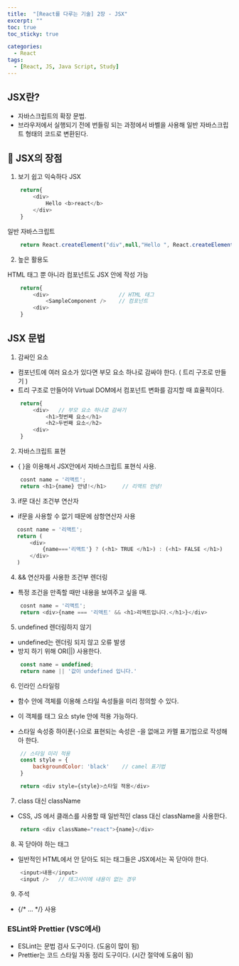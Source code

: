 ```yaml
---
title:  "[React를 다루는 기술] 2장 - JSX"
excerpt: ""
toc: true
toc_sticky: true

categories:
  - React
tags:
  - [React, JS, Java Script, Study]
---  
```


## JSX란? ##
- 자바스크립트의 확장 문법.
- 브라우저에서 실행되기 전에 번들링 되는 과정에서 바벨을 사용해 일반 자바스크립트 형태의 코드로 변환된다.

## 🎯 JSX의 장점
1. 보기 쉽고 익숙하다
JSX
```js
    return{
        <div>
            Hello <b>react</b>
        </div>
    }
```

일반 자바스크립트
```js
    return React.createElement("div",null,"Hello ", React.createElement("b",null,"react"));
```

2. 높은 활용도

HTML 태그 뿐 아니라 컴포넌트도 JSX 안에 작성 가능
```js
    return{
        <div>                      // HTML 태그
            <SampleComponent />    // 컴포넌트
        <div>
    }
```
## JSX 문법
1. 감싸인 요소
- 컴포넌트에 여러 요소가 있다면 부모 요소 하나로 감싸야 한다. ( 트리 구조로 만들기 )
- 트리 구조로 만들어야 Virtual DOM에서 컴포넌트 변화를 감지할 때 효율적이다.
```js
    return{
        <div>   // 부모 요소 하나로 감싸기
            <h1>첫번째 요소</h1>
            <h2>두번째 요소</h2>
        <div>
    }
```

2. 자바스크립트 표현
- { }을 이용해서 JSX안에서 자바스크립트 표현식 사용.
```js
    cosnt name = '리액트';
    return <h1>{name} 안녕!</h1>     // 리액트 안녕!
```

3. if문 대신 조건부 연산자
- if문을 사용할 수 없기 때문에 삼항연산자 사용

```js
   cosnt name = '리액트';
   return (
       <div>
           {name==='리액트'} ? (<h1> TRUE </h1>) : (<h1> FALSE </h1>)
       </div>
   )
```

4. && 연산자를 사용한 조건부 렌더링
- 특정 조건을 만족할 때만 내용을 보여주고 싶을 때.
```js
    cosnt name = '리액트';
    return <div>{name === '리액트' && <h1>리액트입니다.</h1>}</div>        // True 일 때만
```

5. undefined 렌더링하지 않기
- undefined는 렌더링 되지 않고 오류 발생
- 방지 하기 위해 OR(||) 사용한다.
```js
    const name = undefined;
    return name || '값이 undefined 입니다.'
```

6. 인라인 스타일링
- 함수 안에 객체를 이용해 스타일 속성들을 미리 정의할 수 있다.

- 이 객체를 태그 요소 style 안에 적용 가능하다.

- 스타일 속성중 하이푼(-)으로 표현되는 속성은 -을 없애고 카멜 표기법으로 작성해아 한다.

```js
    // 스타일 미리 적용
    const style = {
        backgroundColor: 'black'    // camel 표기법
    }

    return <div style={style}>스타일 적용</div>
```

7. class 대신 className
- CSS, JS 에서 클래스를 사용할 때 일반적인 class 대신 className을 사용한다.
```js
    return <div className="react">{name}</div>
```

8. 꼭 닫아야 하는 태그
- 일반적인 HTML에서 안 닫아도 되는 태그들은 JSX에서는 꼭 닫아야 한다.
```js
    <input>내용</input>
    <input />   // 태그사이에 내용이 없는 경우
```

9. 주석
  - {/* ... */} 사용

 ### ESLint와 Prettier (VSC에서)
- ESLint는 문법 검사 도구이다. (도움이 많이 됨)
- Prettier는 코드 스타일 자동 정리 도구이다. (시간 절약에 도움이 됨)
